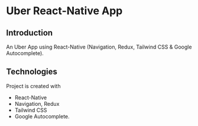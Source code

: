 # Uber React-Native App

## Introduction
An Uber App using React-Native (Navigation, Redux, Tailwind CSS &amp; Google Autocomplete).

## Technologies
Project is created with 
* React-Native
* Navigation, Redux 
* Tailwind CSS
* Google Autocomplete. 


